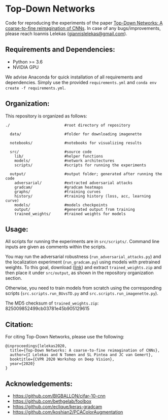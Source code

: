 # Top-Down Networks
Code for reproducing the experiments of the paper [Top-Down Networks: A coarse-to-fine reimagination of CNNs](https://arxiv.org/abs/2004.07629). In case of any bugs/improvements, please reach Ioannis Lelekas ([giannislelekas@gmail.com](mailto:giannislelekas@gmail.com)).

## Requirements and Dependencies:
- Python >= 3.6
- NVIDIA GPU

We advise Anaconda for quick installation of all requirements and dependencies. Simply use the provided `requirements.yml` and `conda env create -f requirements.yml`.

## Organization:
This repository is organized as follows:
```
./                        #root directory of repository

  data/                   #folder for downloading imagenette

  notebooks/              #notebooks for visualizing results

  src/                    #source code
    lib/                  #helper functions
    models/               #network architectures
    scripts/              #scripts for running the experiments

  output/                 #output folder; generated after running the code
    adversarial/          #extracted adversarial attacks
    gradcam/              #gradcam heatmaps
    graphs/               #training curves
    history/              #training history (loss, acc, learning curve)
    models/               #models checkpoints
    output/               #generated output from training
    trained_weights/      #trained weights for models
```

## Usage:
All scripts for running the experiments are in `src/scripts/`. Command line inputs are given as comments within the scripts.

You may run the adversarial robustness (`run_adversarial_attacks.py`) and the localization experiment (`run_gradcam.py`) using models with pretrained weights.
To this goal, download ([link](https://drive.google.com/file/d/1cmO2sVblJ087ZQAEwQVgbyXUI2Gw96NQ/view?usp=sharing)) and extract `trained_weights.zip` and then place it under `src/output`, as shown in the repository organization section.

Otherwise, you need to train models from scratch using the corresponding scripts  (`src.scripts.run_BUvsTD.py` and `src.scripts.run_imagenette.py`).

The MD5 checksum of `trained_weights.zip`: 825009852499cb03781e45b905129615

## Citation:
For citing Top-Down Networks, please use the following:
```
@inproceedings{lelekas2020,
  title={Top-Down Networks: A coarse-to-fine reimagination of CNNs},
  author={I Lelekas and N Tomen and SL Pintea and JC van Gemert},
  booktitle={CVPR 2020 Workshop on Deep Vision},
  year={2020}
}
```

## Acknowledgements:
- https://github.com/BIGBALLON/cifar-10-cnn
- https://github.com/bethgelab/foolbox
- https://github.com/eclique/keras-gradcam
- https://github.com/koshian2/PCAColorAugmentation
